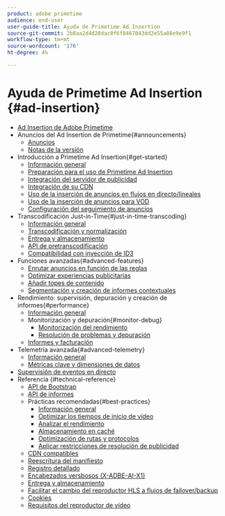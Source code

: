 ```yaml
---
product: adobe primetime
audience: end-user
user-guide-title: Ayuda de Primetime Ad Insertion
source-git-commit: 2b8aa2d4d20dac0f6f8467043dd2e55a88e9e9f1
workflow-type: tm+mt
source-wordcount: '176'
ht-degree: 4%

---
```



# Ayuda de Primetime Ad Insertion {#ad-insertion}

+ [Ad Insertion de Adobe Primetime](home.md)
+ Anuncios del Ad Insertion de Primetime{#announcements}
   + [Anuncios](announcements/overview.md)
   + [Notas de la versión](https://experienceleague.adobe.com/docs/primetime/release-notes/ptai/ptai-22x-release-notes.html)
+ Introducción a Primetime Ad Insertion{#get-started}
   + [Información general](getting-started/get-started-overview.md)
   + [Preparación para el uso de Primetime Ad Insertion](getting-started/setup-ptai.md)
   + [Integración del servidor de publicidad](getting-started/integrate-ad-server.md)
   + [Integración de su CDN](getting-started/integrate-cdn.md)
   + [Uso de la inserción de anuncios en flujos en directo/lineales](getting-started/ad-insertion-live-linear-stream.md)
   + [Uso de la inserción de anuncios para VOD](getting-started/ad-insertion-vod.md)
   + [Configuración del seguimiento de anuncios](getting-started/set-up-ad-tracking.md)
+ Transcodificación Just-in-Time{#just-in-time-transcoding}
   + [Información general](just-in-time-transcoding/jit-transcoding-overview.md)
   + [Transcodificación y normalización](just-in-time-transcoding/transcoding-and-normalization.md)
   + [Entrega y almacenamiento](https://experienceleague.adobe.com/docs/primetime/ad-insertion/technical-reference/delivery-and-storage.html)
   + [API de pretranscodificación](just-in-time-transcoding/pre-transcoding-api.md)
   + [Compatibilidad con inyección de ID3](just-in-time-transcoding/id3-injection-support.md)
+ Funciones avanzadas{#advanced-features}
   + [Enrutar anuncios en función de las reglas](advanced-features/route-ads-based-on-rules.md)
   + [Optimizar experiencias publicitarias](advanced-features/optimize-ad-experiences.md)
   + [Añadir topes de contenido](advanced-features/add-content-bumpers.md)
   + [Segmentación y creación de informes contextuales](advanced-features/contextual-reporting-and-targeting.md)
+ Rendimiento: supervisión, depuración y creación de informes{#performance}
   + [Información general](performance-monitoring-debugging-reporting/performance-overview.md)
   + Monitorización y depuración{#monitor-debug}
      + [Monitorización del rendimiento](performance-monitoring-debugging-reporting/performance-monitoring.md)
      + [Resolución de problemas y depuración](performance-monitoring-debugging-reporting/troubleshoot-and-debug.md)
   + [Informes y facturación](performance-monitoring-debugging-reporting/reporting-and-billing.md)
+ Telemetría avanzada{#advanced-telemetry}
   + [Información general](advanced-telemetry/advanced-telemetry-overview.md)
   + [Métricas clave y dimensiones de datos](advanced-telemetry/key-metrics.md)
+ [Supervisión de eventos en directo](live-event-monitoring.md)
+ Referencia {#technical-reference}
   + [API de Bootstrap](technical-reference/bootstrap-api.md)
   + [API de informes](technical-reference/report-api.md)
   + Prácticas recomendadas{#best-practices}
      + [Información general](best-practices/best-practices-overview.md)
      + [Optimizar los tiempos de inicio de vídeo](best-practices/optimize-video-startup-time.md)
      + [Analizar el rendimiento](best-practices/analyze-performance.md)
      + [Almacenamiento en caché](best-practices/caching.md)
      + [Optimización de rutas y protocolos](best-practices/optimize-routes-protocols.md)
      + [Aplicar restricciones de resolución de publicidad](best-practices/apply-ad-resolution-constraints.md)
   + [CDN compatibles](technical-reference/supported-cdns.md)
   + [Reescritura del manifiesto](technical-reference/manifest-rewriting.md)
   + [Registro detallado](performance-monitoring-debugging-reporting/verbose-logging.md)
   + [Encabezados versbosos (X-ADBE-AI-X1)](performance-monitoring-debugging-reporting/debugging-headers.md)
   + [Entrega y almacenamiento](/help/primetime-ad-insertion/just-in-time-transcoding/delivery-and-storage.md)
   + [Facilitar el cambio del reproductor HLS a flujos de failover/backup](technical-reference/hls-switching-to-failover.md)
   + [Cookies](technical-reference/cookies.md)
   + [Requisitos del reproductor de vídeo](technical-reference/video-player-requirements.md)